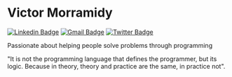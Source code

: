 

<!--
**Victor5g/Victor5g** is a ✨ _special_ ✨ repository because its `README.md` (this file) appears on your GitHub profile.

Here are some ideas to get you started:

- 🔭 I’m currently working on ...
- 🌱 I’m currently learning ...
- 👯 I’m looking to collaborate on ...
- 🤔 I’m looking for help with ...
- 💬 Ask me about ...
- 📫 How to reach me: ...
- 😄 Pronouns: ...
- ⚡ Fun fact: ...
-->
# Victor Morramidy
[![Linkedin Badge](https://img.shields.io/badge/-Victor%20Morramidy-0038FF?style=flat-square&labelColor=0038FF&logo=Linkedin&logoColor=white&link=https://www.linkedin.com/in/victor-morramidy-0992371a2)](https://www.linkedin.com/in/victor-morramidy-0992371a2) 
[![Gmail Badge](https://img.shields.io/badge/-vicoe.sales.f@gmail.com-D20F00?style=flat-square&logo=Gmail&logoColor=white&link=vicoe.sales.f@gmail.com)](mailto:vicoe.sales.f@gmail.com)
[![Twitter Badge](https://img.shields.io/badge/-@DaMorramedy-1A91DA?style=flat-square&labelColor=1A91DA&logo=twitter&logoColor=white&link=https://twitter.com/dieegosf)](https://twitter.com/DaMorramedy) 



Passionate about helping people solve problems through programming


"It is not the programming language that defines the programmer, but its logic. Because in theory, theory and practice are the same, in practice not".  


